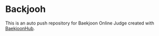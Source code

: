 # Backjooh
This is an auto push repository for Baekjoon Online Judge created with [BaekjoonHub](https://github.com/BaekjoonHub/BaekjoonHub).
